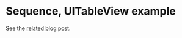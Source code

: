 # Sequence, UITableView example

See the [related blog post](http://bvanderveen.com/a/sequence-uitableview).

